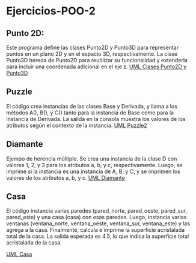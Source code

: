 # Ejercicios-POO-2
## Punto 2D:
Este programa define las clases Punto2D y Punto3D para representar puntos en un plano 2D y en el espacio 3D, respectivamente. La clase Punto3D hereda de Punto2D para reutilizar su funcionalidad y extenderla para incluir una coordenada adicional en el eje z.
[UML Clases Punto2D y Punto3D](https://viewer.diagrams.net/?tags=%7B%7D&highlight=0000ff&edit=_blank&layers=1&nav=1&title=punto2D.drawio#R7VlbU%2BIwFP41zLgPOE0DFR65uJcZdZjlYdd9cSKNbdY0YdIg4K%2FfE5rQq8KqqA%2FMMGPOl5PTc%2FnafmALj5LVN0Xm8aUMKW%2F5Xrhq4XHL9xHCffhjkHWGBLiXAZFioXXKgSl7pBb0LLpgIU1LjlpKrtm8DM6kEHSmSxhRSi7LbneSl686JxGtAdMZ4XX0Fwt1nKE9%2FyzHv1MWxe7KKLAFJ8Q520rSmIRyWYDweQuPlJQ6WyWrEeWmea4v2bmvT%2BxuE1NU6H0O%2FL3jl1cijjtXfyazHxyN8XDSDrIoD4QvbMGThdDSH9uc9do1Il2yhBMB1vBOCj21Ox7Ys5jx8IKs5cIkkmoyu3fWMJaKPYI%2F4bCFAIBtpe2csVfymJqTNqaiKfhMXHWoAl2SVcnxgqTaZSM5J%2FOU3W7yMwcToiImhlJrmVinZcw0nc7JzPgsgbomEZ24JG1XqNJ09WS70XaIwH4qE6rVGlzsgTM7dst75GiwzFmE%2BhaLiwzCFiSWudE2dD5cWNj5%2Fsesz2qzbmfpDsyNwSXRLT%2FgZmghe4BlZJbtdcM%2BXL7gUqMKNE1vJq3kPR1JLhXgQmbcYZxXIMJZJMDk9M4cM11ncAMOLJywMDSRhymMi4noYuM27uTIT9s9A0k4Drma%2ByyGgxQiDOeSCb3pZncIH%2BjvyDvttrqQ6whslNvwMe5Kj6SA9AnbzJoCuZbUEGyopCaa3G6p%2FxY8evrGrJPLsgnvSaaDcalX41LLh2q9mxsmmL65OSnTapSlvkW%2BHDnz7pwJPpoz%2FSc4Az1LOQxFipOQ1HljlMPAsab2fHK0g84D68DDg4daQBLTVOsANFPHJ9cnYWF%2FTxZ2DsVC1GmgYYUGVIQDox3zSYckjWloe1Nok5ILEW42TE%2FpiunfZn3qdbG1rwt741XRWBeMCVUM6qPKYQJqzUL1z7oOuC7u5sE21rpoVcNlFdKwpnX3mSW0Ri7UjO5%2BHYC0i%2Bhz8XrN3CiQodvABYcpyolmD%2BUamghirzAxd0%2BuyPxeRZIFFY5lZdpTRSVdCYRxJRCqBMr6UAu04eu27FdQ2GtW7fio2l%2Br2jtVjjTJ9l6TbO8e7IGFGnX7Y%2BlFeXyPvfl7DHnNTHlGgjcR42ByCvk7NDgsd8jwDHk8CvOPpVKTMn9fKuE9pPlzytzaFSbtI9aPav1TU7NJrjdRsyql3o6a3QPKdSey0annBUWR3QYFj%2FsvUdruK4CJ4KHid4DTfuDs%2Fb8HvFS4O4m4U7k7dbFTumevm4%2FS7m1U1dwvFe%2FtqsJ7M%2FEOZv5rfuae%2F08En%2F8D)

## Puzzle
El código crea instancias de las clases Base y Derivada, y llama a los métodos A(), B(), y C() tanto para la instancia de Base como para la instancia de Derivada. La salida en la consola muestra los valores de los atributos según el contexto de la instancia.
[UML Puzzle2](https://viewer.diagrams.net/?tags=%7B%7D&highlight=0000ff&edit=_blank&layers=1&nav=1&title=Puzzle2.drawio#R7VhLc5swEP41nmkP9vAwGI4Gp80hmXHr6SQ9dRSQQROBHCG%2F8uu7AmFedu24cXIx4%2FGwn3ZX0u7HaqFn%2BsnmO0eL%2BJ6FmPYMLdz0zEnPMBzXhn8JbAvA0rUCiDgJC0ivgBl5xQos1ZYkxFlDUTBGBVk0wYClKQ5EA0Ocs3VTbc5oc9YFinAHmAWIdtEHEopYbcsYVfgtJlFczqzbbjGSoFJZ7SSLUcjWNci86Zk%2BZ0wUd8nGx1TGroxLYfftwOhuYRyn4hSDHyN%2F%2FvCy%2BtXvvywnf6amc4udvvKyQnSpNuyhDKsFi20ZhWxNEopSkLw5S8VMjWggBzGh4R3asqVcRSZQ8FxKXsw4eQV9RGFIBwCGuVBJNrWGxkxaKp8cZ6AzLbemt6B7tGko3qFMlKthlKJFRp7y9UnDBPGIpB4TgiVKaR0TgWcLFEidNdBWLkQk5SJVSDAXeHMw1voug8B8zBIs%2BBZUlIGtcq5Ir5ccWFcU0ocKi%2Bv0sRSIFG2jnesqs3CjkvuGRBudRPdRzxznaeY9w6YyXyFZwW0kb%2FtPnVGYt6awzyY4atPiFURY5LTg7Bn7jDIOeMoKohFKWxCiJEpBpHguzWSKCDyqYwUnJAylZy%2BD3JI0usvVJsMK%2BalCLSEG5nOaP5ExGGLw4C0YSUUeesuDHyTD1wZWz4K1%2BiDrlQw%2Fqc6Fz1JYPiI5MTAwcY0lGz3OBBLoafecvAfpDj%2FCXSYq6pknMu9ixLM6xOuwAKfhWJbqKtEhymIcqtDUosTZMg3zARlSvCHiEe772kDThwr4LQcHhpImm5ruZFsTppgT2CHmJZbCbh9zY9c1S6DwptujEqgc5tK2LrVdFhvFYeeEOS%2BjtRRa%2F8ggxxQJsmrOuS%2Btaoap5HxVuiCYrqNVl2kPG7XMMQZmy2nGljzAyk%2F9BGq51k0XYlu7Rk3PkMb6ZTdngaMjwqIzS07KXZTO56m5h6ceSYn48nVPqYOxcTVwtDKCuvc2df%2Bw%2BrWGfnANdU6soaNL1VC7w80JlJoVCtG1U%2FvPTs1wz23VjEtle%2FTWVu3adn1CybDfpe0yL0Ui5%2FOOsyvZPphs9olksy9FtvJjzaWbfMNtNPla0Zaf3eY7drPN1z62zVenetE9H3%2BUi%2F73mN5nvTZYzWPUbVHt5FcEreln2PJz9ksAiNWntkK9%2Bl5p3vwF)

## Diamante
Ejempo de herencia múltiple. Se crea una instancia de la clase D con valores 1, 2, y 3 para los atributos a, b, y c, respectivamente. Luego, se imprime si la instancia es una instancia de A, B, y C, y se imprimen los valores de los atributos a, b, y c.
[UML Diamante](https://viewer.diagrams.net/?tags=%7B%7D&highlight=0000ff&edit=_blank&layers=1&nav=1&title=Diamante.drawio#R7VhRb5swEP41SNtDJgwJSR8D6ZZJ6VQt0vbsgANWDWbGLUl%2F%2Fc5gBwiNlK7N0gekSMGfvzPH3Xc%2BsOUG6e6bwHlyxyPCLMeOdpa7sBwH2c4M%2FhSy14jr2TUSCxrVWAtY02diTDX6SCNSaKyGJOdM0rwLhjzLSCg7GBaCl13alrOoA%2BQ4Jh03FLAOMSM92m8ayaRGZ860wZeExom5M%2FJu6pkUG7JeuEhwxMsW5N5abiA4l%2FVVugsIU9HrxuXridmDY4Jk8hwDGf76Pgnpnx9JulymI2fF7tcjp17lCbNH%2FcBz7a3cmxAUJU0ZzmDkb3km13rGhnGYUBat8J4%2FKhcKicMHM%2FITLugz8DGDKQQATAupM%2BzaHcZaWeo1BSmAc2%2BeCx1Bd3jXIa5wIY03nDGcF3RT%2BacMUyximvlcSp5qUplQSdY5DhWnBNUqR2RqnNTxIEKS3clAo0P6QPiEp0SKPVC0wQhNdVi16EdjTy9SNhJCY62LpCUfUxxYqzY%2BLN4kFi50bl%2BRZ7eX5xG23Lkyg4dyPKYyFtEnuIxlFQafZlR%2BUiRgfDYUuHmHdSQVCJqsMi34Awk44wLwjNfaoYwdQZjROIMhI1tlpqJOofTmGk5pFKmV%2FQLSRbN4VdEW4wb5qUOnIA7mW1ZVWAKGBFbwcw7OV7Gc%2BPCD6Ab2l4k1AV8DGKNmDD9FFzLgGbiPaZVrAuIqiRKYL7jEEm8O0n8PHZ0uyb64tJZc%2BzwluZdSktdTUl8Gw47xuh1jNv3H%2FeLmUlme9veLTWu%2FGMr%2B3cve%2B9hlP%2BsJwrQI%2F9AiBlX8Z1V411aFeUtvySIYusGb3x89r9sP3HPL%2F2L9AKF%2BQwiHhnDJ0kf2yyr5KB0B9b8dTUsIhpZwNV1cvyeMe7pYDD3hrV8I6KgjmAOoq50ooMlL5V%2F1g%2BbcQJWRY2%2Fag3DYGy64N4yv1TNg2BxlVnOtE2H39i8%3D)

## Casa
El código instancia varias paredes (pared_norte, pared_oeste, pared_sur, pared_este) y una casa (casa) con esas paredes. Luego, instancia varias ventanas (ventana_norte, ventana_oeste, ventana_sur, ventana_este) y las agrega a la casa. Finalmente, calcula e imprime la superficie acristalada total de la casa.
La salida esperada es 4.5, lo que indica la superficie total acristalada de la casa.

[UML Casa](https://viewer.diagrams.net/?tags=%7B%7D&highlight=0000ff&edit=_blank&layers=1&nav=1&title=Casa.drawio#R7Vvfb%2BI4EP5rkO4eQHYSAnksdG%2FvoXuqrqfr7r0gN3HB2hAjxxTYv%2F7GsfM7tIE20IdIqGK%2BjAdn5rP9MaQDe77efxVks%2FrGAxoOLBTsB%2FbtwLJcawp%2FFXDQgOciDSwFCzRUAB7YL6pBnKJbFtDYYBqSnIeSbcqgz6OI%2BrKEESH4ruz2zMOgBGzIkpamoYAHn4S05vbIArnS6NSa5PiflC1X6Sdj19NX1iR1NoHjFQn4rgDZXwb2XHAu9bv1fk5DlbtyXv44cjWbmKCRbDPg0do%2Fv9B%2FJn8dvpL%2FgjWKvonHoYnyQsKtueF7CBiYGctDmoZ4x9YhicCaPfNIPpgrCGx%2FxcLgjhz4Vk0jlsT%2FmVqzFRfsF%2FiTEC5hAOCykKbKNip5PKiRJqagMfjcp%2FeGK9A3si853pFYprPhYUg2MXtK5qcGrolYsmjGpeRr47RbMUkfNsRXPjvgrZqIXKeTNDmhQtL90WTjrIRAfcrXVIoDuJgBlm14b2g%2FdF1t73IS4bGtsVWBQJ5hCzG8XWah89LCG1PdEypt1So9BBOyD3dEfMajgX2T1FzUig9pkEntBP9J5zzkAvCIazawMKxAJGRLiHYb0mc1TOWRwYK6MfCaBYGKPIuhACxa3iVut06O%2FG3SoSAOw5%2FDZN2sYCCFCLMNZ5FM8jOewQsyNkej8WAMc52DjXMbXspdyDmPYPqEJdWjQJcdVZSZCS6JJE8ZmT%2BCGccXWp0uhh42ascOuyt22DV2DCy4W7RYsIjJxeK3JqL83jPl4kxxr82UcQNTKiygUXCjjt680AGJVzQwqSlkSfBtFCQXUHqy6LMBW5XDYgo2xC1Y%2Fla8ZDEhpeLwXcUZeZ6dAj8SYJqat%2Bmpoa1Dau2Z1EORbRtbjRyiEXYnBsjHKqM49J4KBqmlohi8Cuoc0SAVGyeRAZLLt8Knb69fSNiSvhbPaiZXgU1jVCdTigkaEsleyvfQxDDzCfdq%2BeWH4tApnYmWV4mg79IMKiqZShzHLcdxKnF0FmpxErpnN33%2BCnBrK%2BBftTVGpFdN71RN4zJBMLLrm53TwE9sTzra7SaNqmnTqJH7w%2B%2F9h597skxq4kNnh9%2B0kQ7xdgPZZz6jA8sNVb4C9gJvlzLJhYaeRBWBGTT4FaCEapB66iey68iwnoUXZmGTBGtiodPVpuS9JdZ7YX55VmA0ufLmlLbMPps0N%2FIa5DTCTkFfo5F1nrhW0fAIoUlZ51tv6fyPFOZuS2HutRTm3jWFOZ6isvBKmXOqMs%2FIbQJNKnE6Vub4SDtzDtsH6%2FX5u%2FW5PbUqAn3cUqCjaVeb3il9zbrCKki3xA3OKSJ7pXW5ZtfpfdFGqdUZvd5sjPZa6wq8mEyvrbU%2BeRs0M35orWRlwCniqNAZrSg3dEZj9Fyphds2QXHbLii%2BbhsUO%2BUfB7FVoWlbuTX0yoEmlThdy616J3RO4l5mvVdmYVTug9ppo7y43bnjBpnldrbfvdIIVY9nKO0Uslg2aawX3R1v8OoFVvcH6ekd1SZmdXeQ1luqWmCRpaBLIhaGPUpnfWRvVX9ILv8XxBfATBKSoPBZLcK8cwaZjsyXklohR2fQL5FLL5Gmdm%2Fj5os6e3Tnkzb2XvnN%2FSy5ebZAdNvqvulVdV%2F5VK%2BKtbair9qsG17452%2Br3mR7jY1%2BSOKY%2BV1xMPuG4jrFZzfwCGfPcnzoN5S230Wu2s%2B17DLVnOrWdC7X7On4slyrd%2Fda7HxdEK0tNa7WwrdxqVLeuR389PnltOKX7eBbTf22vuBND0E55aXpjc8ruO1UCu58UMHBzB9u1%2B75fwjYX%2F4H)
